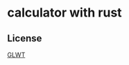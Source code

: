 # calculator with rust
 
## License
[GLWT](https://github.com/farhanpermana/calculator_with_rust/blob/main/LICENSE.md)
